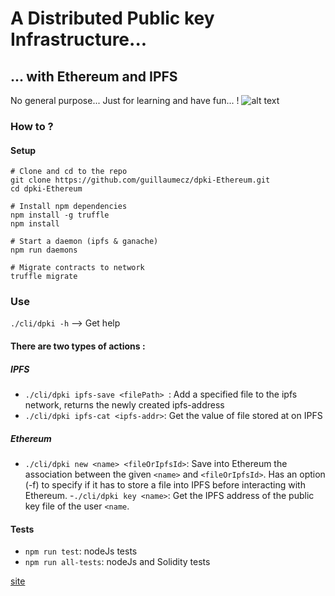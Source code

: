 # A Distributed Public key Infrastructure...
## ... with Ethereum and IPFS

No general purpose... 
Just for learning and have fun... !
![alt text](http://www.infobascongo.net/beta/wp-content/2012/07/Chevre.jpg  "Logo Title Text 1")

### How to ?
#### Setup 
````
# Clone and cd to the repo
git clone https://github.com/guillaumecz/dpki-Ethereum.git
cd dpki-Ethereum

# Install npm dependencies
npm install -g truffle
npm install

# Start a daemon (ipfs & ganache)
npm run daemons

# Migrate contracts to network
truffle migrate
````
### Use
`./cli/dpki -h` --> Get help

#### There are two types of actions :
##### IPFS 
- `./cli/dpki ipfs-save <filePath> `: Add a specified file to the ipfs network, returns the newly created ipfs-address
- `./cli/dpki ipfs-cat <ipfs-addr>`: Get the value of file stored at <ipfs-address> on IPFS
##### Ethereum
- `./cli/dpki new <name> <fileOrIpfsId>`: Save into Ethereum the association between the given `<name>` and `<fileOrIpfsId>`. Has an option (-f) to specify if it has to store a file into IPFS before interacting with Ethereum.
-`./cli/dpki key <name>`: Get the IPFS address of the public key file of the user `<name`.

#### Tests
- `npm run test`: nodeJs tests
- `npm run all-tests`: nodeJs and Solidity tests

[site](https://guillaumecz.github.io/dpki-Ethereum/)
